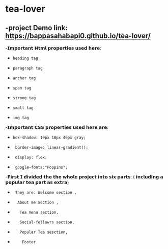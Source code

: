  # tea-lover
-project Demo link: https://bappasahabapi0.github.io/tea-lover/
 -
 -𝗜𝗺𝗽𝗼𝗿𝘁𝗮𝗻𝘁 𝗛𝘁𝗺𝗹 𝗽𝗿𝗼𝗽𝗲𝗿𝘁𝗶𝗲𝘀 𝘂𝘀𝗲𝗱 𝗵𝗲𝗿𝗲:
 -     heading tag
 -     paragraph tag
 -     anchor tag
 -     span tag
 -     strong tag
 -     small tag
 -     img tag
 -𝗜𝗺𝗽𝗼𝗿𝘁𝗮𝗻𝘁 𝗖𝗦𝗦 𝗽𝗿𝗼𝗽𝗲𝗿𝘁𝗶𝗲𝘀 𝘂𝘀𝗲𝗱 𝗵𝗲𝗿𝗲 𝗮𝗿𝗲:
 -     box-shadow: 10px 10px 40px gray;
 -      border-image: linear-gradient();
 -      display: flex;
 -      google-fonts:"Poppins";
 -𝗙𝗶𝗿𝘀𝘁 𝗜 𝗱𝗶𝘃𝗶𝗱𝗲𝗱 𝘁𝗵𝗲  𝘁𝗵𝗲 𝘄𝗵𝗼𝗹𝗲 𝗽𝗿𝗼𝗷𝗲𝗰𝘁 𝗶𝗻𝘁𝗼 𝘀𝗶𝘅 𝗽𝗮𝗿𝘁𝘀:
   ( 𝗶𝗻𝗰𝗹𝘂𝗱𝗶𝗻𝗴 𝗮 𝗽𝗼𝗽𝘂𝗹𝗮𝗿 𝘁𝗲𝗮 𝗽𝗮𝗿𝘁 𝗮𝘀 𝗲𝘅𝘁𝗿𝗮)
 -      They are: Welcome section ,
 -       About me Section ,
 -        Tea menu section, 
 -        Social-followrs section,
 -        Popular Tea sesction,
 -         Footer


 

